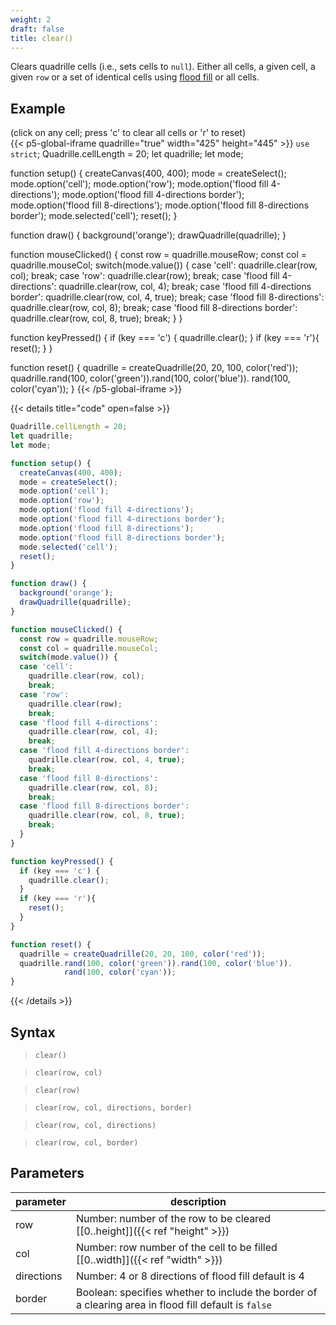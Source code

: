 ```yaml
---
weight: 2
draft: false
title: clear()
---
```


Clears quadrille cells (i.e., sets cells to `null`). Either all cells, a given cell, a given `row` or a set of identical cells using [flood fill](https://en.m.wikipedia.org/wiki/Flood_fill) or all cells.

## Example

(click on any cell; press 'c' to clear all cells or 'r' to reset)\
{{< p5-global-iframe quadrille="true" width="425" height="445" >}}
`use strict`;
Quadrille.cellLength = 20;
let quadrille;
let mode;

function setup() {
  createCanvas(400, 400);
  mode = createSelect();
  mode.option('cell');
  mode.option('row');
  mode.option('flood fill 4-directions');
  mode.option('flood fill 4-directions border');
  mode.option('flood fill 8-directions');
  mode.option('flood fill 8-directions border');
  mode.selected('cell');
  reset();
}

function draw() {
  background('orange');
  drawQuadrille(quadrille);
}

function mouseClicked() {
  const row = quadrille.mouseRow;
  const col = quadrille.mouseCol;
  switch(mode.value()) {
  case 'cell':
    quadrille.clear(row, col);
    break;
  case 'row':
    quadrille.clear(row);
    break;
  case 'flood fill 4-directions':
    quadrille.clear(row, col, 4);
    break;
  case 'flood fill 4-directions border':
    quadrille.clear(row, col, 4, true);
    break;
  case 'flood fill 8-directions':
    quadrille.clear(row, col, 8);
    break;
  case 'flood fill 8-directions border':
    quadrille.clear(row, col, 8, true);
    break;
  }
}

function keyPressed() {
  if (key === 'c') {
    quadrille.clear();
  }
  if (key === 'r'){
    reset();
  }
}

function reset() {
  quadrille = createQuadrille(20, 20, 100, color('red'));
  quadrille.rand(100, color('green')).rand(100, color('blue')).
            rand(100, color('cyan'));
}
{{< /p5-global-iframe >}}

{{< details title="code" open=false >}}
```js
Quadrille.cellLength = 20;
let quadrille;
let mode;

function setup() {
  createCanvas(400, 400);
  mode = createSelect();
  mode.option('cell');
  mode.option('row');
  mode.option('flood fill 4-directions');
  mode.option('flood fill 4-directions border');
  mode.option('flood fill 8-directions');
  mode.option('flood fill 8-directions border');
  mode.selected('cell');
  reset();
}

function draw() {
  background('orange');
  drawQuadrille(quadrille);
}

function mouseClicked() {
  const row = quadrille.mouseRow;
  const col = quadrille.mouseCol;
  switch(mode.value()) {
  case 'cell':
    quadrille.clear(row, col);
    break;
  case 'row':
    quadrille.clear(row);
    break;
  case 'flood fill 4-directions':
    quadrille.clear(row, col, 4);
    break;
  case 'flood fill 4-directions border':
    quadrille.clear(row, col, 4, true);
    break;
  case 'flood fill 8-directions':
    quadrille.clear(row, col, 8);
    break;
  case 'flood fill 8-directions border':
    quadrille.clear(row, col, 8, true);
    break;
  }
}

function keyPressed() {
  if (key === 'c') {
    quadrille.clear();
  }
  if (key === 'r'){
    reset();
  }
}

function reset() {
  quadrille = createQuadrille(20, 20, 100, color('red'));
  quadrille.rand(100, color('green')).rand(100, color('blue')).
            rand(100, color('cyan'));
}
```
{{< /details >}}

## Syntax

> `clear()`

> `clear(row, col)`

> `clear(row)`

> `clear(row, col, directions, border)`

> `clear(row, col, directions)`

> `clear(row, col, border)`

## Parameters

| parameter  | description                                                                                          |
|------------|------------------------------------------------------------------------------------------------------|
| row        | Number: number of the row to be cleared [\[0..height\]]({{< ref "height" >}})                        |
| col        | Number: row number of the cell to be filled [\[0..width\]]({{< ref "width" >}})                      |
| directions | Number: 4 or 8 directions of flood fill default is 4                                                 |
| border     | Boolean: specifies whether to include the border of a clearing area in flood fill default is `false` |